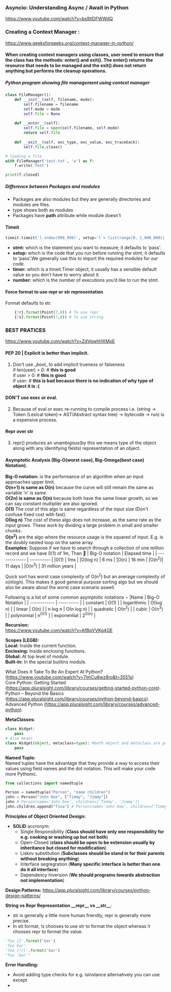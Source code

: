 ### Asyncio: Understanding Async / Await in Python
https://www.youtube.com/watch?v=bs9tlDFWWdQ

### Creating a Context Manager :
https://www.geeksforgeeks.org/context-manager-in-python/
#### When creating context managers using classes, user need to ensure that the class has the methods: __enter__() and __exit__(). The __enter__() returns the resource that needs to be managed and the __exit__() does not return anything but performs the cleanup operations.

##### Python program showing file management using context manager

```python
class FileManager():
	def __init__(self, filename, mode):
		self.filename = filename
		self.mode = mode
		self.file = None
		
	def __enter__(self):
		self.file = open(self.filename, self.mode)
		return self.file
	
	def __exit__(self, exc_type, exc_value, exc_traceback):
		self.file.close()

# loading a file
with FileManager('test.txt', 'w') as f:
	f.write('Test')

print(f.closed)
```

##### Difference between Packages and modules
- Packages are also modules but they are generally directories and modules are files.
- type shows both as modules
- Packages have __path__ attribute while module doesn't

#### Timeit
```python
timeit.timeit('l.index(999_999)', setup='l = list(range(0, 1_000_000))', number=1000)
```
- **stmt:** which is the statement you want to measure; it defaults to ‘pass’.
- **setup:** which is the code that you run before running the stmt; it defaults to ‘pass’.We generally use this to import the required modules for our code.
- **timer:** which is a timeit.Timer object; it usually has a sensible default value so you don’t have to worry about it.
- **number:** which is the number of executions you’d like to run the stmt.

#### Force format to use repr or str representation
Format defaults to str.
``` python 
    {!r}.format(Point(7,8)) # To use repr
    {!s}.format(Point(7,8)) # To use string
```
### BEST PRATICES
https://www.youtube.com/watch?v=ZdVgwhHXMpE  
#### PEP 20 | Explicit is better than implicit.
1. Don't use \__bool__  to add implicit trueness or falseness  
if len(user) > 0: # __this is good__  
if user > 0: # __this is good__  
if user: # __this is bad because there is no indication of why type of object it is :(__  

#### DON'T use exec or eval.
2. Because of eval or exec re-running to compile process i.e. (string -> Token (Lexical token)-> AST(Abstract syntax tree) -> bytecode -> run)  is a expensive process.

#### Repr over str
3. repr() produces an unambigous(by this we means type of the object along with any identifying fields) representation of an object.

#### Asymptotic Analysis (Big-O(worst case), Big-Omega(best case) Notation). 
**Big-O notation:** is the performance of an algorithm when an input approaches upper limit.  
**O(n+1) is same as O(n)** because the curve will still remain the same as variable 'n' is same.  
**O(2n) is same as O(n)** because both have the same linear growth, so we can say constant multiplier are also ignored.  
**Ο(1)** The cost of this algo is same regardless of the input size (Don't confuse fixed cost with fast).  
**Ο(log n)** The cost of these algo does not increase, as the same rate as the input grows. These work by dividing a large problem in small and smaller chunks.  
**O(n<sup>2</sup>)** are the algo where the resource usage is the squared of input. E.g. is the doubly nested loop on the same array.  
**Examples:** 
Suppose if we have to search through a collection of one million record and we have 0(1) of 1m, Than 🤪
| Big-O notation | Elapsed time | 
| -------------   | ---------- |
|0(1) |  1ms |
|O(log n) | 6 ms | 
|O(n) | 16 min | 
|O(n<sup>2</sup>)| 11 days | 
|O(n<sup>3</sup>) | 31 million years |

Quick sort has worst case complexity of O(n<sup>2</sup>) but an average complexity of o(nlogn). This makes it good general purpose sorting algo but we should also be aware about the worst case scenario aswell.   

Following is a list of some common asymptotic notations − 
|Name | Big-O Notation |
| ------------  | ---------- |
| constant	|	Ο(1) | 
| logarithmic	|	Ο(log n) |
| linear	|	Ο(n) |
| n log n	|	Ο(n log n) |
| quadratic	|	Ο(n<sup>2</sup>) |
| cubic	|	Ο(n<sup>3</sup>) | 
| polynomial	|	n<sup>Ο(1)</sup> |
| exponential	|	2<sup>Ο(n)</sup> |

**Recursion:**  
https://www.youtube.com/watch?v=AfBqVVKg4GE

**Scopes (LEGB):**   
**Local:** Inside the current function.    
**Enclosing:** Inside enclosing functions.   
**Global:** At top level of module.   
**Built-In:** In the special builtins module.   

What Does It Take To Be An Expert At Python? (https://www.youtube.com/watch?v=7lmCu8wz8ro&t=3551s)  
Core Python: Getting Started (https://app.pluralsight.com/library/courses/getting-started-python-core).   
Python – Beyond the Basics (https://app.pluralsight.com/library/courses/python-beyond-basics).  
Advanced Python (https://app.pluralsight.com/library/courses/advanced-python).  

**MetaClasses:**     
``` python
class Widget:
	pass
# Also means
class Widget(object, metaclass=type): #both object and metaclass are passed implicitly
	pass
```	
**Named Tuple:**  
Named tuples have the advantage that they provide a way to access their values using field names and the dot notation. This will make your code more Pythonic.
``` python
from collections import namedtuple

Person = namedtuple("Person", "name children")
john = Person("John Doe", ["Timmy", "Jimmy"])
john # Person(name='John Doe', children=['Timmy', 'Jimmy'])
john.children.append("Tina") # Person(name='John Doe', children=['Timmy', 'Jimmy', 'Tina'])
```
**Principles of Object Oriented Design:**
- **SOLID** accronym:
	- Single Responsibility (**Class should have only one responsibility for e.g. cooking or washing up but not both**)
	- Open-Closed (**class should be open to be extension usually by inheritance but closed for modification**)
	- Liskov substitution (**Subclasses should be stand in for their parents without breaking anything**)
	- Interface segregration (**Many specific interface is better than one do it all interface**)
	- Dependency Inversion (**We should programs towards abstraction not implementation**)

**Design Patterns:**
https://app.pluralsight.com/library/courses/python-design-patterns/

**String vs Repr Representation \_\_repr\_\_ vs \_\_str\_\_**:    
- str is generally a little more human friendly, repr is generally more precise.
- In str.format, !s chooses to use str to format the object whereas !r chooses repr to format the value.
```python
'foo {}'.format('bar')
'foo bar'
'foo {!r}'.format('bar')
"foo 'bar'"
```
**Error Handling:**    
- Avoid adding type checks for e.g. isinstance alternatively you can use except 
- 

